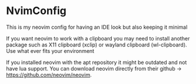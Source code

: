 # NvimConfig
This is my neovim config for having an IDE look but also keeping it minimal

If you want neovim to work with a clipboard you may need to install another
package such as X11 clipboard (xclip) or wayland clipboard (wl-clipboard). Use
what ever fits your environment

If you installed neovim with the apt repository it might be outdated and not have
lua support. You can download neovim directly from their github -> https://github.com/neovim/neovim.
